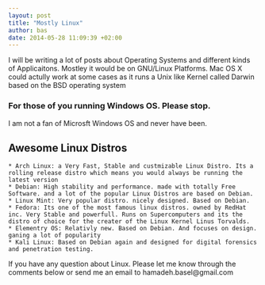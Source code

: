 ```yaml
---
layout: post
title: "Mostly Linux"
author: bas
date: 2014-05-28 11:09:39 +02:00
---
```



<p>I will be writing a lot of posts about Operating Systems and different kinds of Applicaitons. Mostley it would be on GNU/Linux Platforms. Mac OS X could actully work at some cases as it runs a Unix like Kernel called Darwin based on the BSD operating system</p>

### For those of you running Windows OS. Please stop.

<p>I am not a fan of Microsft Windows OS and never have been.</p>


## Awesome Linux Distros
	
	* Arch Linux: a Very Fast, Stable and custmizable Linux Distro. Its a rolling release distro which means you would always be running the latest version
	* Debian: High stability and performance. made with totally Free Software. and a lot of the popular Linux Distros are based on Debian.
	* Linux Mint: Very popular distro. nicely designed. Based on Debian. 
	* Fedora: Its one of the most famous linux distros. owned by RedHat inc. Very Stable and powerfull. Runs on Supercomputers and its the distro of choice for the creater of the Linux Kernel Linus Torvalds.
	* Elementry OS: Relativly new. Based on Debian. And focuses on design. ganing a lot of popularity
	* Kali Linux: Based on Debian again and designed for digital forensics and penetration testing.

<p>If you have any question about Linux. Please let me know through the comments below or send me an email to hamadeh.basel@gmail.com</p>
	
